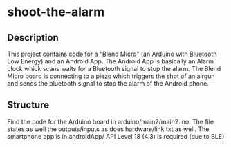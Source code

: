 shoot-the-alarm
===============

## Description

This project contains code for a "Blend Micro" (an Arduino with Bluetooth Low Energy) and an Android App. The Android App is basically an Alarm clock whick scans waits for a Bluetooth signal to stop the alarm.
The Blend Micro board is connecting to a piezo which triggers the shot of an airgun and sends the bluetooth signal to stop the alarm of the Android phone.

## Structure

Find the code for the Arduino board in arduino/main2/main2.ino.
The file states as well the outputs/inputs as does hardware/link.txt as well.
The smartphone app is in androidApp/ API Level 18 (4.3) is required (due to BLE)


